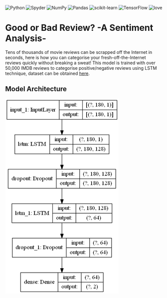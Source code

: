 ![Python](https://img.shields.io/badge/python-3670A0?style=for-the-badge&logo=python&logoColor=ffdd54)
![Spyder](https://img.shields.io/badge/Spyder-838485?style=for-the-badge&logo=spyder%20ide&logoColor=maroon)
![NumPy](https://img.shields.io/badge/numpy-%23013243.svg?style=for-the-badge&logo=numpy&logoColor=white)
![Pandas](https://img.shields.io/badge/pandas-%23150458.svg?style=for-the-badge&logo=pandas&logoColor=white)
![scikit-learn](https://img.shields.io/badge/scikit--learn-%23F7931E.svg?style=for-the-badge&logo=scikit-learn&logoColor=white)
![TensorFlow](https://img.shields.io/badge/TensorFlow-%23FF6F00.svg?style=for-the-badge&logo=TensorFlow&logoColor=white)
<a><img alt='love' src="http://ForTheBadge.com/images/badges/built-with-love.svg"></a>

# Good or Bad Review? -A Sentiment Analysis-
Tens of thousands of movie reviews can be scrapped off the Internet in seconds, here is how you can categorise your fresh-off-the-Internet reviews quickly without breaking a sweat! This model is trained with over 50,000 IMDB reviews to categorise positive/negative reviews using LSTM technique, dataset can be obtained [here](https://github.com/Ankit152/IMDB-sentiment-analysis).

## Model Architecture
![model_architecture](Static/model.png)

